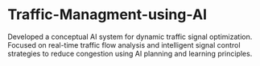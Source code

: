 # Traffic-Managment-using-AI
Developed a conceptual AI system for dynamic traffic signal optimization. Focused on real-time traffic flow analysis and intelligent signal control strategies to reduce congestion using AI planning and learning principles.
